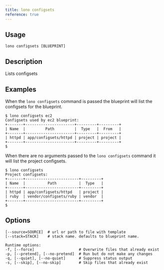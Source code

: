 ```yaml
---
title: lono configsets
reference: true
---
```


## Usage

    lono configsets [BLUEPRINT]

## Description

Lists configsets

## Examples

When the `lono configsets` command is passed the blueprint will list the configsets for the blueprint.

    $ lono configsets ec2
    Configsets used by ec2 blueprint:
    +-------+----------------------+---------+---------+
    | Name  |         Path         |  Type   |  From   |
    +-------+----------------------+---------+---------+
    | httpd | app/configsets/httpd | project | project |
    +-------+----------------------+---------+---------+
    $

When there are no arguments passed to the `lono configsets` command it will list the project configsets.

    $ lono configsets
    Project configsets:
    +-------+------------------------+---------+
    | Name  |          Path          |  Type   |
    +-------+------------------------+---------+
    | httpd | app/configsets/httpd   | project |
    | ruby  | vendor/configsets/ruby | vendor  |
    +-------+------------------------+---------+
    $


## Options

```
[--source=SOURCE]  # url or path to file with template
[--stack=STACK]    # stack name. defaults to blueprint name.

Runtime options:
-f, [--force]                    # Overwrite files that already exist
-p, [--pretend], [--no-pretend]  # Run but do not make any changes
-q, [--quiet], [--no-quiet]      # Suppress status output
-s, [--skip], [--no-skip]        # Skip files that already exist
```

